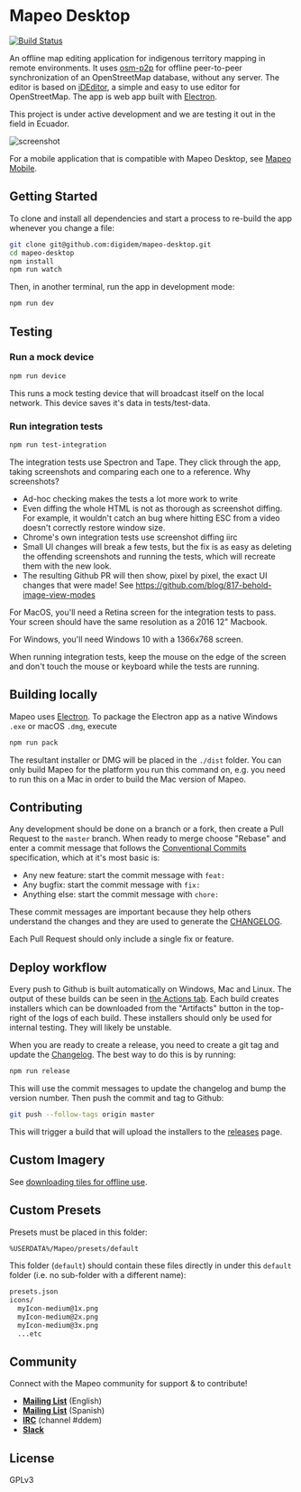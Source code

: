 # Mapeo Desktop

[![Build Status](https://github.com/digidem/mapeo-desktop/workflows/Node%20CD/badge.svg)](https://github.com/digidem/mapeo-desktop/actions)

An offline map editing application for indigenous territory mapping in remote
environments. It uses [osm-p2p](https://github.com/digidem/osm-p2p-db) for
offline peer-to-peer synchronization of an OpenStreetMap database, without any
server. The editor is based on [iDEditor](https://github.com/openstreetmap/iD/),
a simple and easy to use editor for OpenStreetMap. The app is web app built with
[Electron](http://electron.atom.io).

This project is under active development and we are testing it out in the field in Ecuador.

![screenshot](static/screenshot.png)

For a mobile application that is compatible with Mapeo Desktop, see [Mapeo Mobile](https://github.com/digidem/mapeo-mobile).

## Getting Started

To clone and install all dependencies and start a process to re-build the app whenever you change a file:

```sh
git clone git@github.com:digidem/mapeo-desktop.git
cd mapeo-desktop
npm install
npm run watch
```

Then, in another terminal, run the app in development mode:

```sh
npm run dev
```

## Testing

### Run a mock device

```sh
npm run device
```

This runs a mock testing device that will broadcast itself on the local
network. This device saves it's data in tests/test-data.

### Run integration tests

```sh
npm run test-integration
```

The integration tests use Spectron and Tape. They click through the app, taking screenshots and
comparing each one to a reference. Why screenshots?

* Ad-hoc checking makes the tests a lot more work to write
* Even diffing the whole HTML is not as thorough as screenshot diffing. For example, it wouldn't
  catch an bug where hitting ESC from a video doesn't correctly restore window size.
* Chrome's own integration tests use screenshot diffing iirc
* Small UI changes will break a few tests, but the fix is as easy as deleting the offending
  screenshots and running the tests, which will recreate them with the new look.
* The resulting Github PR will then show, pixel by pixel, the exact UI changes that were made! See
  https://github.com/blog/817-behold-image-view-modes

For MacOS, you'll need a Retina screen for the integration tests to pass. Your screen should have
the same resolution as a 2016 12" Macbook.

For Windows, you'll need Windows 10 with a 1366x768 screen.

When running integration tests, keep the mouse on the edge of the screen and don't touch the mouse
or keyboard while the tests are running.

## Building locally

Mapeo uses [Electron](http://electron.atom.io/). To package the Electron app as
a native Windows `.exe` or macOS `.dmg`, execute

```sh
npm run pack
```

The resultant installer or DMG will be placed in the `./dist` folder. You can only build Mapeo for the platform you run this command on, e.g. you need to run this on a Mac in order to build the Mac version of Mapeo.

## Contributing

Any development should be done on a branch or a fork, then create a Pull Request to the `master` branch. When ready to merge choose "Rebase" and enter a commit message that follows the [Conventional Commits](https://www.conventionalcommits.org/en/v1.0.0-beta.4/#examples) specification, which at it's most basic is:

* Any new feature: start the commit message with `feat: `
* Any bugfix: start the commit message with `fix: `
* Anything else: start the commit message with `chore: `

These commit messages are important because they help others understand the changes and they are used to generate the [CHANGELOG](CHANGELOG.md).

Each Pull Request should only include a single fix or feature.

## Deploy workflow

Every push to Github is built automatically on Windows, Mac and Linux. The output of these builds can be seen in [the Actions tab](https://github.com/digidem/mapeo-desktop/actions). Each build creates installers which can be downloaded from the "Artifacts" button in the top-right of the logs of each build. These installers should only be used for internal testing. They will likely be unstable.

When you are ready to create a release, you need to create a git tag and update the [Changelog](CHANGELOG.md). The best way to do this is by running:

```sh
npm run release
```

This will use the commit messages to update the changelog and bump the version number. Then push the commit and tag to Github:

```sh
git push --follow-tags origin master
```

This will trigger a build that will upload the installers to the [releases](releases/) page.

## Custom Imagery

See [downloading tiles for offline use](docs/offline_tiles.md).

## Custom Presets

Presets must be placed in this folder:

```txt
%USERDATA%/Mapeo/presets/default
```

This folder (`default`) should contain these files directly in under this
`default` folder (i.e. no sub-folder with a different name):

```txt
presets.json
icons/
  myIcon-medium@1x.png
  myIcon-medium@2x.png
  myIcon-medium@3x.png
  ...etc
```

## Community

Connect with the Mapeo community for support & to contribute!

- [**Mailing List**](https://lists.riseup.net/www/info/mapeo-en) (English)
- [**Mailing List**](https://lists.riseup.net/www/info/mapeo-es) (Spanish)
- [**IRC**](https://kiwiirc.com/nextclient/irc.freenode.net/) (channel #ddem)
- [**Slack**](http://slack.digital-democracy.org)

## License

GPLv3
